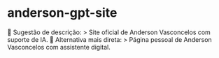 # anderson-gpt-site
🔹 Sugestão de descrição:  > Site oficial de Anderson Vasconcelos com suporte de IA.    🔹 Alternativa mais direta:  > Página pessoal de Anderson Vasconcelos com assistente digital.
